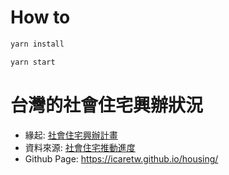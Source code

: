 # How to

```bash
yarn install

yarn start
```

# 台灣的社會住宅興辦狀況

- 緣起: [社會住宅興辦計畫](https://pip.moi.gov.tw/V3/B/SCRB0501.aspx?mode=4)
- 資料來源: [社會住宅推動進度](https://pip.moi.gov.tw/V3/B/SCRB0501.aspx?mode=7)
- Github Page: https://icaretw.github.io/housing/
